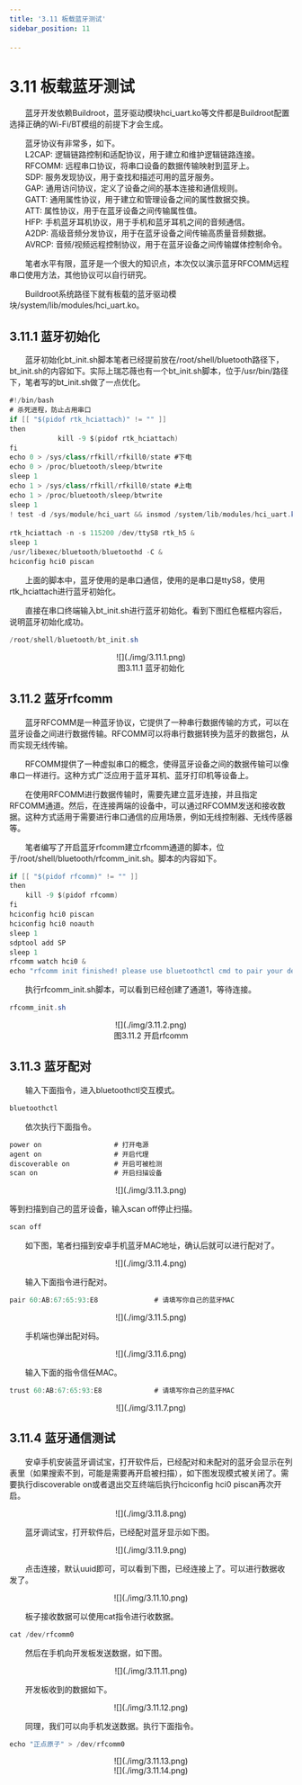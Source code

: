 ```yaml
---
title: '3.11 板载蓝牙测试'
sidebar_position: 11

---
```


# 3.11 板载蓝牙测试

&emsp;&emsp;蓝牙开发依赖Buildroot，蓝牙驱动模块hci_uart.ko等文件都是Buildroot配置选择正确的Wi-Fi/BT模组的前提下才会生成。

&emsp;&emsp;蓝牙协议有非常多，如下。<br />
&emsp;&emsp;L2CAP: 逻辑链路控制和适配协议，用于建立和维护逻辑链路连接。<br />
&emsp;&emsp;RFCOMM: 远程串口协议，将串口设备的数据传输映射到蓝牙上。<br />
&emsp;&emsp;SDP: 服务发现协议，用于查找和描述可用的蓝牙服务。<br />
&emsp;&emsp;GAP: 通用访问协议，定义了设备之间的基本连接和通信规则。<br />
&emsp;&emsp;GATT: 通用属性协议，用于建立和管理设备之间的属性数据交换。<br />
&emsp;&emsp;ATT: 属性协议，用于在蓝牙设备之间传输属性值。<br />
&emsp;&emsp;HFP: 手机蓝牙耳机协议，用于手机和蓝牙耳机之间的音频通信。<br />
&emsp;&emsp;A2DP: 高级音频分发协议，用于在蓝牙设备之间传输高质量音频数据。<br />
&emsp;&emsp;AVRCP: 音频/视频远程控制协议，用于在蓝牙设备之间传输媒体控制命令。

&emsp;&emsp;笔者水平有限，蓝牙是一个很大的知识点，本次仅以演示蓝牙RFCOMM远程串口使用方法，其他协议可以自行研究。

&emsp;&emsp;Buildroot系统路径下就有板载的蓝牙驱动模块/system/lib/modules/hci_uart.ko。

## 3.11.1 蓝牙初始化

&emsp;&emsp;蓝牙初始化bt_init.sh脚本笔者已经提前放在/root/shell/bluetooth路径下，bt_init.sh的内容如下。实际上瑞芯薇也有一个bt_init.sh脚本，位于/usr/bin/路径下，笔者写的bt_init.sh做了一点优化。

```c#
#!/bin/bash
# 杀死进程，防止占用串口
if [[ "$(pidof rtk_hciattach)" != "" ]]
then
            kill -9 $(pidof rtk_hciattach)
fi
echo 0 > /sys/class/rfkill/rfkill0/state #下电
echo 0 > /proc/bluetooth/sleep/btwrite
sleep 1
echo 1 > /sys/class/rfkill/rfkill0/state #上电
echo 1 > /proc/bluetooth/sleep/btwrite
sleep 1
! test -d /sys/module/hci_uart && insmod /system/lib/modules/hci_uart.ko

rtk_hciattach -n -s 115200 /dev/ttyS8 rtk_h5 &
sleep 1
/usr/libexec/bluetooth/bluetoothd -C &
hciconfig hci0 piscan
```

&emsp;&emsp;上面的脚本中，蓝牙使用的是串口通信，使用的是串口是ttyS8，使用rtk_hciattach进行蓝牙初始化。

&emsp;&emsp;直接在串口终端输入bt_init.sh进行蓝牙初始化。看到下图红色框框内容后，说明蓝牙初始化成功。

```c#
/root/shell/bluetooth/bt_init.sh
```

<center>
![](./img/3.11.1.png)<br />
图3.11.1 蓝牙初始化
</center>

## 3.11.2 蓝牙rfcomm

&emsp;&emsp;蓝牙RFCOMM是一种蓝牙协议，它提供了一种串行数据传输的方式，可以在蓝牙设备之间进行数据传输。RFCOMM可以将串行数据转换为蓝牙的数据包，从而实现无线传输。

&emsp;&emsp;RFCOMM提供了一种虚拟串口的概念，使得蓝牙设备之间的数据传输可以像串口一样进行。这种方式广泛应用于蓝牙耳机、蓝牙打印机等设备上。

&emsp;&emsp;在使用RFCOMM进行数据传输时，需要先建立蓝牙连接，并且指定RFCOMM通道。然后，在连接两端的设备中，可以通过RFCOMM发送和接收数据。这种方式适用于需要进行串口通信的应用场景，例如无线控制器、无线传感器等。

&emsp;&emsp;笔者编写了开启蓝牙rfcomm建立rfcomm通道的脚本，位于/root/shell/bluetooth/rfcomm_init.sh。脚本的内容如下。

```c#
if [[ "$(pidof rfcomm)" != "" ]]
then
    kill -9 $(pidof rfcomm)
fi
hciconfig hci0 piscan
hciconfig hci0 noauth
sleep 1
sdptool add SP
sleep 1
rfcomm watch hci0 &
echo "rfcomm init finished! please use bluetoothctl cmd to pair your device and then connect it!"
```

&emsp;&emsp;执行rfcomm_init.sh脚本，可以看到已经创建了通道1，等待连接。

```c#
rfcomm_init.sh
```


<center>
![](./img/3.11.2.png)<br />
图3.11.2 开启rfcomm	
</center>


## 3.11.3 蓝牙配对

&emsp;&emsp;输入下面指令，进入bluetoothctl交互模式。

```c#
bluetoothctl
```

&emsp;&emsp;依次执行下面指令。

```c#
power on                  # 打开电源
agent on                  # 开启代理
discoverable on           # 开启可被检测
scan on                   # 开启扫描设备
```

<center>
![](./img/3.11.3.png)
</center>

等到扫描到自己的蓝牙设备，输入scan off停止扫描。

```c#
scan off
```

&emsp;&emsp;如下图，笔者扫描到安卓手机蓝牙MAC地址，确认后就可以进行配对了。


<center>
![](./img/3.11.4.png)
</center>

&emsp;&emsp;输入下面指令进行配对。

```c#
pair 60:AB:67:65:93:E8				# 请填写你自己的蓝牙MAC
```

<center>
![](./img/3.11.5.png)
</center>

&emsp;&emsp;手机端也弹出配对码。

<center>
![](./img/3.11.6.png)
</center>

&emsp;&emsp;输入下面的指令信任MAC。

```c#
trust 60:AB:67:65:93:E8				# 请填写你自己的蓝牙MAC
```

<center>
![](./img/3.11.7.png)
</center>

## 3.11.4 蓝牙通信测试

&emsp;&emsp;安卓手机安装蓝牙调试宝，打开软件后，已经配对和未配对的蓝牙会显示在列表里（如果搜索不到，可能是需要再开启被扫描），如下图发现模式被关闭了。需要执行discoverable on或者退出交互终端后执行hciconfig hci0 piscan再次开启。


<center>
![](./img/3.11.8.png)
</center>

&emsp;&emsp;蓝牙调试宝，打开软件后，已经配对蓝牙显示如下图。

<center>
![](./img/3.11.9.png)
</center>

&emsp;&emsp;点击连接，默认uuid即可，可以看到下图，已经连接上了。可以进行数据收发了。

<center>
![](./img/3.11.10.png)
</center>

&emsp;&emsp;板子接收数据可以使用cat指令进行收数据。

```c#
cat /dev/rfcomm0
```

&emsp;&emsp;然后在手机向开发板发送数据，如下图。

<center>
![](./img/3.11.11.png)
</center>


&emsp;&emsp;开发板收到的数据如下。

<center>
![](./img/3.11.12.png)
</center>

&emsp;&emsp;同理，我们可以向手机发送数据。执行下面指令。

```c#
echo "正点原子" > /dev/rfcomm0
```

<center>
![](./img/3.11.13.png)
</center>

<center>
![](./img/3.11.14.png)
</center>






